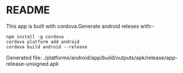 # README

This app is built with cordova.Generate android releses with:- 
```
npm install -g cordova
cordova platform add android
cordova build android --release
```
Generated file: ./platforms/android/app/build/outputs/apk/release/app-release-unsigned.apk
